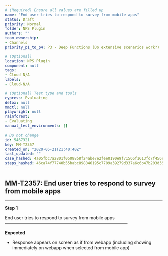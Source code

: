 ```yaml
---
# (Required) Ensure all values are filled up
name: "End user tries to respond to survey from mobile apps"
status: Draft
priority: Normal
folder: NPS Plugin
authors: ""
team_ownership: 
- Channels
priority_p1_to_p4: P3 - Deep Functions (Do extensive scenarios work?)

# (Optional)
location: NPS Plugin
component: null
tags: 
- Cloud N/A
labels: 
- Cloud-N/A

# (Optional) Test type and tools
cypress: Evaluating
detox: null
mmctl: null
playwright: null
rainforest: 
- Evaluating
manual_test_environments: []

# Do not change
id: 5467321
key: MM-T2357
created_on: "2020-05-21T21:40:40Z"
last_updated: ""
case_hashed: 4a05fbc7a2801f05088b8f24abe7e2fee0190e9f71566f1613fd7f456e92c1196613c66120c95002b19214eb280631bf
steps_hashed: 46ca74f77740b55babc898846195c7709a39279d337a6c6b47b203d35d30777159ac4478467adee8b9ad4450e152d680
---
```


<!-- (Auto-generated) Based on frontmatter's "key" and "name" -->

## MM-T2357: End user tries to respond to survey from mobile apps

---

**Step 1**

End user tries to respond to survey from mobile apps\
————————————————————————————

**Expected**

- Response appears on screen as if from webapp (including showing immediately on webapp when selected from mobile app)
